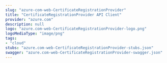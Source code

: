 ```yaml
---
slug: "azure-com-web-CertificateRegistrationProvider"
title: "CertificateRegistrationProvider API Client"
provider: "azure.com"
description: null
logo: "azure.com-web-CertificateRegistrationProvider-logo.png"
logoMediaType: "image/png"
tags:
- "cloud"
stubs: "azure.com-web-CertificateRegistrationProvider-stubs.json"
swagger: "azure.com-web-CertificateRegistrationProvider-swagger.json"
---
```

